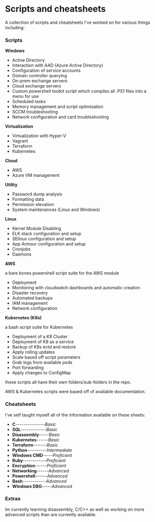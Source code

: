 # Scripts and cheatsheets

A collection of scripts and cheatsheets I've worked on for various things including:

### Scripts

 **Windows**

 - Active Directory
 - Interaction with AAD (Azure Active Directory)
 - Configuration of service accounts
 - Domain controller querying
 - On-prem exchange servers
 - Cloud exchange servers
 - Custom powershell toolkit script which compiles all .PS1 files into a menu for use
 - Scheduled tasks
 - Memory management and script optimisation
 - SCCM troubleshooting
 - Network configuration and card troubleshooting

 **Virtualization**

 - Virtualization with Hyper-V
 - Vagrant
 - Terraform
 - Kubernetes

**Cloud**

 - AWS
 - Azure VM management

**Utility**
 - Password dump analysis
 - Formatting data
 - Permission elevation
 - System maintenances (Linux and Windows)

 **Linux**
 - Kernel Module Disabling
 - ELK stack configuration and setup
 - SElinux configuration and setup
 - App Armour configuration and setup
 - Cronjobs 
 - Daemons

**AWS**

a bare bones powershell script suite for the AWS module

 - Deployment
 - Monitoring with cloudwatch dashboards and automatic creation
 - Disaster recovery 
 - Automated backups
  - IAM management
 - Network configuration

**Kubernetes (K8s)**

a bash script suite for Kubernetes

 - Deployment of a K8 Cluster
 - Deployment of K8 as a service
 - Backup of K8s ectd and restore
 - Apply rolling updates
 - Scale based off script parameters
 - Grab logs from available pods
 - Port forwarding
 - Apply changes to ConfigMap

these scripts all have their own folders/sub-folders in the repo.

AWS & Kubernetes scripts were based off of available documentation.


### Cheatsheets
I've self taught myself all of the information available on these sheets:

- **C**---------------*Basic*
- **SQL**-------------*Basic*
- **Disassembly**-----*Basic*
- **Kubernetes**------*Basic*
- **Terraform**-------*Basic*
- **Python**----------*Intermediate*
- **Windows CMD**-----*Proficient*
- **Ruby**------------*Proficient*
- **Encryption**------*Proficient*
- **Networking**------*Advanced*
- **Powershell**------*Advanced*
- **Bash**------------*Advanced*
- **Windows DBG**-----*Advanced*

### Extras
Im currently learning disassembly, C/C++ as well as working on more advanced scripts than are currently available.
